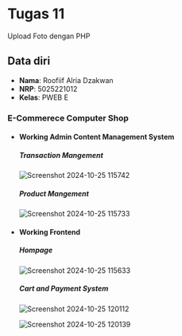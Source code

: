 # Tugas 11
Upload Foto dengan PHP

## Data diri
- **Nama**: Roofiif Alria Dzakwan
- **NRP**: 5025221012
- **Kelas**: PWEB E


### E-Commerece Computer Shop

- #### Working Admin Content Management System
  
  ##### Transaction Mangement
  
  ![Screenshot 2024-10-25 115742](https://github.com/user-attachments/assets/e0a78c9b-587b-4832-b4ea-709ad366e709)

  ##### Product Mangement

  ![Screenshot 2024-10-25 115733](https://github.com/user-attachments/assets/3f73d717-0222-4d08-85e2-c48e55aa7804)


- #### Working Frontend

  ##### Hompage

  ![Screenshot 2024-10-25 115633](https://github.com/user-attachments/assets/e4905144-c9c0-4dcb-9553-cf8560614d6b)


  ##### Cart and Payment System

  ![Screenshot 2024-10-25 120112](https://github.com/user-attachments/assets/4bc84e0a-d4ba-42c4-86fa-467a2c0dc8a1)

  ![Screenshot 2024-10-25 120139](https://github.com/user-attachments/assets/5b73176a-d389-4394-b388-4694264f959e)
